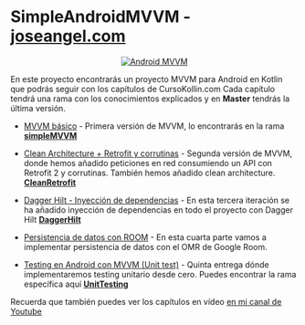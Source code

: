 # SimpleAndroidMVVM - [joseangel.com](https://joseangel.com)

<p align="center">
<a href="https://www.youtube.com/watch?v=hhhSMXi0R3E"><img src="https://joseangel.com/wp-content/uploads/2022/02/thumbnailMVVM.jpeg" alt="Android MVVM"></a>
</p>

En este proyecto encontrarás un proyecto MVVM para Android en Kotlin que podrás seguir con los capítulos de CursoKollin.com
Cada capítulo tendrá una rama con los conocimientos explicados y en **Master** tendrás la última versión.

- [MVVM básico](https://joseangel.com/mvvm-en-android-con-kotlin-livedata-y-view-binding-android-architecture-components) - Primera versión de MVVM, lo encontrarás en la rama [**simpleMVVM**](https://github.com/ArisGuimera/SimpleAndroidMVVM/tree/simpleMVVM)

- [Clean Architecture + Retrofit y corrutinas](https://joseangel.com/mvvm-en-android-con-kotlin-implementando-retrofit-corrutinas-y-clean-architecture/) - Segunda versión de MVVM, donde hemos añadido peticiones en red consumiendo un API con Retrofit 2 y corrutinas. También hemos añadido clean architecture. [**CleanRetrofit**](https://github.com/ArisGuimera/SimpleAndroidMVVM/tree/CleanRetrofit)

- [Dagger Hilt - Inyección de dependencias](https://joseangel.com/dagger-hilt-inyeccion-de-dependencias-mvvm/) - En esta tercera iteración se ha añadido inyección de dependencias en todo el proyecto con Dagger Hilt [**DaggerHilt**](https://github.com/ArisGuimera/SimpleAndroidMVVM/tree/DaggerHilt)

- [Persistencia de datos con ROOM](https://github.com/ArisGuimera/SimpleAndroidMVVM/tree/Room) - En esta cuarta parte vamos a implementar persistencia de datos con el OMR de Google Room.

- [Testing en Android con MVVM (Unit test)](https://joseangel.com/testing-en-android---test-unitarios/) - Quinta entrega dónde implementaremos testing unitario desde cero. Puedes encontrar la rama específica aquí [**UnitTesting**](https://github.com/ArisGuimera/SimpleAndroidMVVM/tree/UnitTests)

Recuerda que también puedes ver los capítulos en vídeo [en mi canal de Youtube](https://youtube.com/c/aristidevs)